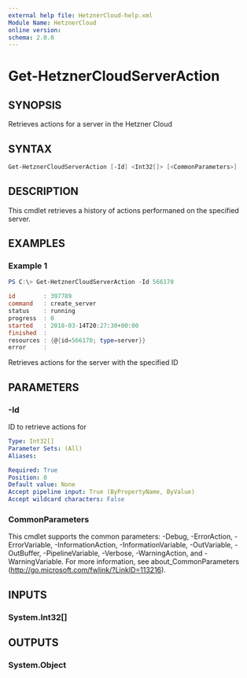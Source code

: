 ```yaml
---
external help file: HetznerCloud-help.xml
Module Name: HetznerCloud
online version:
schema: 2.0.0
---
```


# Get-HetznerCloudServerAction

## SYNOPSIS

Retrieves actions for a server in the Hetzner Cloud

## SYNTAX

```powershell
Get-HetznerCloudServerAction [-Id] <Int32[]> [<CommonParameters>]
```

## DESCRIPTION

This cmdlet retrieves a history of actions performaned on the specified server.

## EXAMPLES

### Example 1

```powershell
PS C:\> Get-HetznerCloudServerAction -Id 566170

id        : 397789
command   : create_server
status    : running
progress  : 0
started   : 2018-03-14T20:27:30+00:00
finished  :
resources : {@{id=566170; type=server}}
error     :
```

Retrieves actions for the server with the specified ID

## PARAMETERS

### -Id

ID to retrieve actions for

```yaml
Type: Int32[]
Parameter Sets: (All)
Aliases:

Required: True
Position: 0
Default value: None
Accept pipeline input: True (ByPropertyName, ByValue)
Accept wildcard characters: False
```

### CommonParameters

This cmdlet supports the common parameters: -Debug, -ErrorAction, -ErrorVariable, -InformationAction, -InformationVariable, -OutVariable, -OutBuffer, -PipelineVariable, -Verbose, -WarningAction, and -WarningVariable.
For more information, see about_CommonParameters (http://go.microsoft.com/fwlink/?LinkID=113216).

## INPUTS

### System.Int32[]

## OUTPUTS

### System.Object
